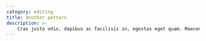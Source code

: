 ```yaml
---
category: editing
title: Another pattern
description: >- 
    Cras justo odio, dapibus ac facilisis in, egestas eget quam. Maecenas faucibus mollis interdum.
---
```

